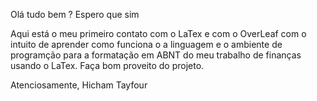Olá tudo bem ? Espero que sim

Aqui está o meu primeiro contato com o LaTex e com o OverLeaf com o intuito de aprender como funciona o a linguagem e o ambiente de programção para a formatação em ABNT do meu trabalho de finanças usando o LaTex. Faça bom proveito do projeto.

Atenciosamente, Hicham Tayfour
